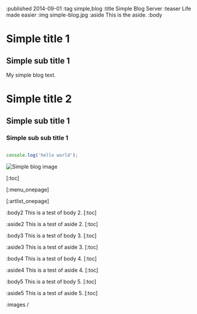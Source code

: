 :published 2014-09-01
:tag simple,blog
:title Simple Blog Server
:teaser Life made easier
:img simple-blog.jpg
:aside
This is the aside.
:body
# Simple title 1

## Simple sub title 1

My simple blog text.

# Simple title 2

## Simple sub title 1

### Simple sub sub title 1

```javascript 

console.log('hello world');

```

![Simple blog image](simple-blog.jpg?w=600 "My image text")


[:toc]


[:menu_onepage]

[:artlist_onepage]


:body2
This is a test of body 2.
[:toc]

:aside2
This is a test of aside 2.
[:toc]

:body3
This is a test of body 3.
[:toc]

:aside3
This is a test of aside 3.
[:toc]

:body4
This is a test of body 4.
[:toc]

:aside4
This is a test of aside 4.
[:toc]

:body5
This is a test of body 5.
[:toc]

:aside5
This is a test of aside 5.
[:toc]

:images /